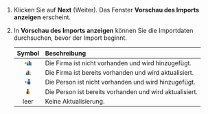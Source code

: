 <!-- markdownlint-disable-file MD041 -->
1. Klicken Sie auf **Next** (Weiter). Das Fenster **Vorschau des Imports anzeigen** erscheint.

1. In **Vorschau des Imports anzeigen** können Sie die Importdaten durchsuchen, bevor der Import beginnt.

    | Symbol | Beschreibung
    |:-:|---|
    | ![Symbol - Firma neu][img1] | Die Firma ist nicht vorhanden und wird hinzugefügt. |
    | ![Symbol - Firma geändert][img2] | Die Firma ist bereits vorhanden und wird aktualisiert. |
    | ![Symbol - Person neu][img3] | Die Person ist nicht vorhanden und wird hinzugefügt. |
    | ![Symbol - Person geändert][img4] | Die Person ist bereits vorhanden und wird aktualisiert. |
    | leer | Keine Aktualisierung. |

<!-- Referenced images -->
[img1]: ../../../../../media/icons/admin/import-preview-icon-company-new.bmp
[img2]: ../../../../../media/icons/admin/import-preview-icon-company-changed.bmp
[img3]: ../../../../../media/icons/admin/import-preview-icon-person-new.bmp
[img4]: ../../../../../media/icons/admin/import-preview-icon-person-changed.bmp
